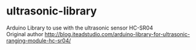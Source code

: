 ultrasonic-library
==================

Arduino Library to use with the ultrasonic sensor HC-SR04  
Original author
http://blog.iteadstudio.com/arduino-library-for-ultrasonic-ranging-module-hc-sr04/
